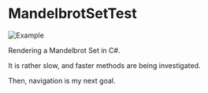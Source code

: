 # MandelbrotSetTest

![Example](http://dd86k.github.com/imgs/mbst.png)

Rendering a Mandelbrot Set in C#.

It is rather slow, and faster methods are being investigated.

Then, navigation is my next goal.

